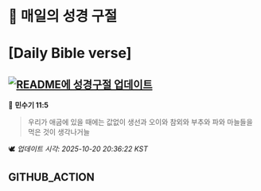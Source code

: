 # 🙏 매일의 성경 구절
# [Daily Bible verse]
## [![README에 성경구절 업데이트](https://github.com/DONGSUKA/first_test/actions/workflows/update-readme-bible.yml/badge.svg)](https://github.com/DONGSUKA/first_test/actions/workflows/update-readme-bible.yml)
<!-- START_BIBLE_VERSE -->
📖 **민수기 11:5**
> 우리가 애굽에 있을 때에는 값없이 생선과 오이와 참외와 부추와 파와 마늘들을 먹은 것이 생각나거늘

🕊️ _업데이트 시각: 2025-10-20 20:36:22 KST_
  <!-- END_BIBLE_VERSE -->
## GITHUB_ACTION
